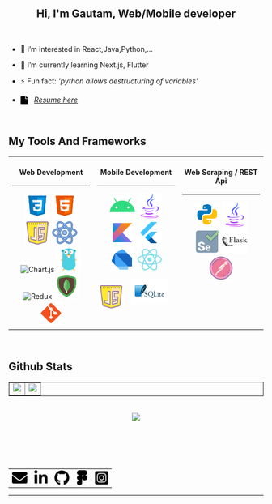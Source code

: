 
<br>

## <div align="center">Hi, I'm Gautam, Web/Mobile developer </div>  
<br>  


-  👀 I’m interested in React,Java,Python,...  
  

- 🌱 I’m currently learning Next.js, Flutter  
  

- ⚡ Fun fact: *'python allows destructuring of variables'*  
  
- <img src="https://raw.githubusercontent.com/DevGautam2000/DevGautam2000/main/assets/file-solid.svg" align="center" height="15px" width="15px" />&nbsp;&nbsp;
*[Resume here](https://inginer.me)*



<br/>  


## My Tools And Frameworks  
<table align="center" ><tr ><td valign="top" width="33%">


<h4 align="center">
Web Development 
</h4>
<hr>
<div align="center">  
<img src="https://raw.githubusercontent.com/DevGautam2000/DevGautam2000/main/assets/css3.svg" alt="css3" height="50" width="50" />   
<img src="https://raw.githubusercontent.com/DevGautam2000/DevGautam2000/main/assets/html5.svg" alt="html5" height="50" />  
<img src="https://raw.githubusercontent.com/DevGautam2000/DevGautam2000/main/assets/javascript.svg" alt="javascript" height="50" />  
<img src="https://raw.githubusercontent.com/DevGautam2000/DevGautam2000/main/assets/react.svg" alt="react" height="50" />  
<img src="https://profilinator.rishav.dev/skills-assets/logo-title.svg" alt="Chart.js" height="50" />  
<img src="https://raw.githubusercontent.com/DevGautam2000/DevGautam2000/main/assets/golang.svg" alt="golang" height="50" />   
<img src="https://profilinator.rishav.dev/skills-assets/redux-original.svg" alt="Redux" height="50" />  
<img src="https://raw.githubusercontent.com/DevGautam2000/DevGautam2000/main/assets/mongodb.svg" alt="mongodb" height="50" />
<img src="https://raw.githubusercontent.com/DevGautam2000/DevGautam2000/main/assets/git.svg" alt="git" height="50" />   
</div>

</td><td valign="top" width="33%">

<h4 align="center">
Mobile Development 
</h4>
<hr>
  
<div align="center">  

<img src="https://raw.githubusercontent.com/DevGautam2000/DevGautam2000/main/assets/android-os.svg" alt="android" height="50" />  
<img src="https://raw.githubusercontent.com/DevGautam2000/DevGautam2000/main/assets/java.svg" alt="java" height="50" /> 
<img src="https://raw.githubusercontent.com/DevGautam2000/DevGautam2000/main/assets/kotlin.svg" alt="kotlin" height="50" /> 
<img src="https://raw.githubusercontent.com/DevGautam2000/DevGautam2000/main/assets/flutter.svg" alt="flutter" height="50" /> 
<img src="https://raw.githubusercontent.com/DevGautam2000/DevGautam2000/main/assets/dart.svg" alt="dart" height="50" /> 
<img src="https://raw.githubusercontent.com/DevGautam2000/DevGautam2000/main/assets/react-native.svg" alt="react-native" height="50" /> 
<img src="https://raw.githubusercontent.com/DevGautam2000/DevGautam2000/main/assets/javascript.svg" alt="JavaScript" height="50" />  
 
<img style="margin: 10px" src="https://raw.githubusercontent.com/DevGautam2000/DevGautam2000/main/assets/sqlite.svg" alt="sqlite" height="50" />  

  
</div>

</td>
  
  
  <td valign="top" width="33%">

<h4 align="center">
Web Scraping / REST Api  
</h4>
<hr>

<div align="center">  

<img src="https://raw.githubusercontent.com/DevGautam2000/DevGautam2000/main/assets/python.svg" alt="python" height="50" />  
  <img src="https://raw.githubusercontent.com/DevGautam2000/DevGautam2000/main/assets/java.svg" alt="java" height="50" /> 
<img src="https://raw.githubusercontent.com/DevGautam2000/DevGautam2000/main/assets/selenium.svg" alt="selenium" height="50" /> 
<img src="https://raw.githubusercontent.com/DevGautam2000/DevGautam2000/main/assets/flask.svg" alt="flask" height="50" /> 
<img src="https://raw.githubusercontent.com/DevGautam2000/DevGautam2000/main/assets/postman.svg" alt="postman" height="50" /> 

  
</div>
</td>  
</tr>
</table>  

<br/>  

## Github Stats  
<table align="center" border="none">
<tr>
  <td> <img src="https://github-readme-stats.vercel.app/api/top-langs/?username=devgautam2000&layout=compact&count_private=true" > 
  </td><td><img src="https://github-readme-stats.vercel.app/api/?username=devgautam2000&count_private=true&show_icons=true"> </td>
</tr>
</table>

<br/>  

<div align="center">
<img src="https://komarev.com/ghpvc/?username=devgautam2000&&style=flat-square" align="center" />
</div>  
  

<br/>  

<div align="center"></div>
<br />

##
<br>
<table align="center">
<tr>
  <td><a href="mailto:devgautam@gmail.com" target="_blank" rel="noreferrer"><img src="https://raw.githubusercontent.com/DevGautam2000/DevGautam2000/main/assets/mail.svg" align="center" height="30" alt="mail"  /></a></td>
  <td><a href="https://www.linkedin.com/in/gautam-chandra-saha-896735205/" target="_blank" rel="noreferrer"><img src="https://raw.githubusercontent.com/DevGautam2000/DevGautam2000/main/assets/linked-in.svg" align="center" height="30" alt="linkedin"  /></a></td>
  <td><a href="https://github.com/DevGautam2000" target="_blank" rel="noreferrer"><img src="https://raw.githubusercontent.com/DevGautam2000/DevGautam2000/main/assets/github.svg" align="center" height="30" alt="github"  /></a></td>
  <td><a href="https://www.figma.com/@devgautam" target="_blank" rel="noreferrer"><img src="https://raw.githubusercontent.com/DevGautam2000/DevGautam2000/main/assets/figma_handle.svg" align="center" height="30" alt="figma"  /></a></td>
  <td><a href="https://www.instagram.com/gautamcsaha/" target="_blank" rel="noreferrer"><img src="https://raw.githubusercontent.com/DevGautam2000/DevGautam2000/main/assets/instagram.svg" align="center" height="30" alt="instagram"  /></a></td>  
</tr>

</table>

----



<!---
DevGautam2000/DevGautam2000 is a ✨ special ✨ repository because its `README.md` (this file) appears on your GitHub profile.
You can click the Preview link to take a look at your changes.
--->
